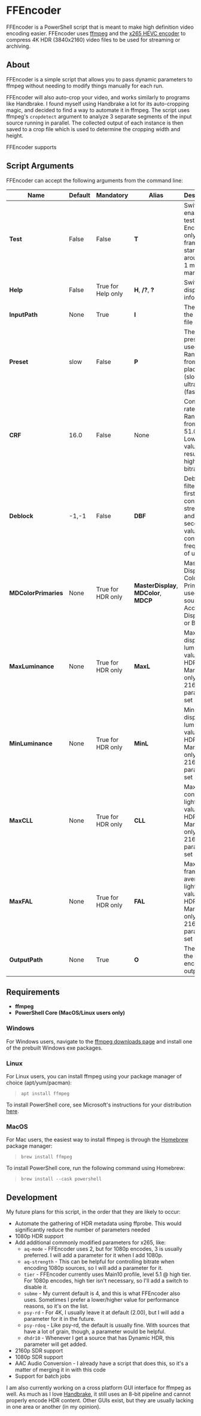 # FFEncoder

FFEncoder is a PowerShell script that is meant to make high definition video encoding easier. FFEncoder uses [ffmpeg](https://ffmpeg.org/) and the [x265 HEVC encoder](https://x265.readthedocs.io/en/master/index.html) to compress 4K HDR (3840x2160) video files to be used for streaming or archiving.

## About

FFEncoder is a simple script that allows you to pass dynamic parameters to ffmpeg without needing to modify things manually for each run.

FFEncoder will also auto-crop your video, and works similarly to programs like Handbrake. I found myself using Handbrake a lot for its auto-cropping magic, and decided to find a way to automate it in ffmpeg. The script uses ffmpeg's `cropdetect` argument to analyze 3 separate segments of the input source running in parallel. The collected output of each instance is then saved to a crop file which is used to determine the cropping width and height.

FFEncoder supports 

## Script Arguments

FFEncoder can accept the following arguments from the command line:

| Name                 | Default | Mandatory          | Alias                                    | Description                                                                                               |
| -------------------- | ------- | ------------------ | ---------------------------------------- | --------------------------------------------------------------------------------------------------------- |
| **Test**             | False   | False              | **T**                                    | Switch to enable a test run. Encodes only 1000 frames starting around the 1 minute mark                   |
| **Help**             | False   | True for Help only | **H**, **/?**, **?**                     | Switch to display help information                                                                        |
| **InputPath**        | None    | True               | **I**                                    | The path of the source file                                                                               |
| **Preset**           | slow    | False              | **P**                                    | The x265 preset to be used. Ranges from placebo (slowest) to ultrafast (fastest)                          |
| **CRF**              | 16.0    | False              | None                                     | Constant rate factor. Ranges from 0.0 to 51.0. Lower value results in higher bitrate                      |
| **Deblock**          | -1,-1   | False              | **DBF**                                  | Deblock filter. The first value controls the strength, and the second value controls the frequency of use |
| **MDColorPrimaries** | None    | True for HDR only  | **MasterDisplay**, **MDColor**, **MDCP** | Mastering Display Color Primaries used by the source. Accepts Display P3 or BT.2020                            |
| **MaxLuminance**     | None    | True for HDR only  | **MaxL**                                 | Max master display luminance value for HDR. Mandatory only for the 2160p parameter set                    |
| **MinLuminance**     | None    | True for HDR only  | **MinL**                                 | Min master display luminance value for HDR. Mandatory only for the 2160p parameter set                    |
| **MaxCLL**           | None    | True for HDR only  | **CLL**                                  | Maximum content light level value for HDR. Mandatory only for the 2160p parameter set                     |
| **MaxFAL**           | None    | True for HDR only  | **FAL**                                  | Maximum frame average light level value for HDR. Mandatory only for the 2160p parameter set               |
| **OutputPath**       | None    | True               | **O**                                    | The path of the encoded output file                                                                       |

## Requirements

- <b>ffmpeg</b>
- <b>PowerShell Core (MacOS/Linux users only)</b>

### **Windows**

For Windows users, navigate to the [ffmpeg downloads page](https://ffmpeg.org/download.html#build-windows) and install one of the prebuilt Windows exe packages.

### **Linux**

For Linux users, you can install ffmpeg using your package manager of choice (apt/yum/pacman):

> `apt install ffmpeg`

To install PowerShell core, see Microsoft's instructions for your distribution [here](https://docs.microsoft.com/en-us/powershell/scripting/install/installing-powershell-core-on-linux?view=powershell-7.1).

### **MacOS**

For Mac users, the easiest way to install ffmpeg is through the [Homebrew](https://brew.sh/) package manager:

> `brew install ffmpeg`

To install PowerShell core, run the following command using Homebrew:

> `brew install --cask powershell`

## Development

My future plans for this script, in the order that they are likely to occur:

- Automate the gathering of HDR metadata using ffprobe. This would significantly reduce the number of parameters needed
- 1080p HDR support
- Add additional commonly modified parameters for x265, like:
  - `aq-mode` - FFEncoder uses 2, but for 1080p encodes, 3 is usually preferred. I will add a parameter for it when I add 1080p.
  - `aq-strength` - This can be helpful for controlling bitrate when encoding 1080p sources, so I will add a parameter for it.
  - `tier` - FFEncoder currently uses Main10 profile, level 5.1 @ high tier. For 1080p encodes, high tier isn't necessary, so I'll add a switch to disable it.
  - `subme` - My current default is 4, and this is what FFEncoder also uses. Sometimes I prefer a lower/higher value for performance reasons, so it's on the list.
  - `psy-rd` - For 4K, I usually leave it at default (2.00), but I will add a parameter for it in the future.
  - `psy-rdoq` - Like psy-rd, the default is usually fine. With sources that have a lot of grain, though, a parameter would be helpful.
  - `dhdr10` - Whenever I get a source that has Dynamic HDR, this parameter will get added.
- 2160p SDR support
- 1080p SDR support
- AAC Audio Conversion - I already have a script that does this, so it's a matter of merging it in with this code
- Support for batch jobs

I am also currently working on a cross platform GUI interface for ffmpeg as well. As much as I love [Handbrake](https://handbrake.fr/), it still uses an 8-bit pipeline and cannot properly encode HDR content. Other GUIs exist, but they are usually lacking in one area or another (in my opinion).

